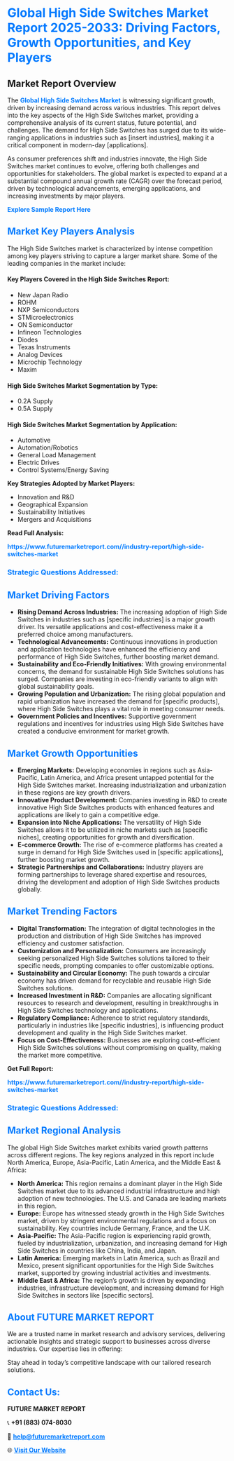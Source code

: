 <h1 style="color: #007BFF;">Global High Side Switches Market Report 2025-2033: Driving Factors, Growth Opportunities, and Key Players</h1>

<section id="overview">
<h2>Market Report Overview</h2>
<p>The <a href="https://www.futuremarketreport.com//industry-report/high-side-switches-market" style="color: #007BFF; text-decoration: none;"><strong>Global High Side Switches Market</strong></a> is witnessing significant growth, driven by increasing demand across various industries. This report delves into the key aspects of the High Side Switches market, providing a comprehensive analysis of its current status, future potential, and challenges. The demand for High Side Switches has surged due to its wide-ranging applications in industries such as [insert industries], making it a critical component in modern-day [applications].</p>
<p>As consumer preferences shift and industries innovate, the High Side Switches market continues to evolve, offering both challenges and opportunities for stakeholders. The global market is expected to expand at a substantial compound annual growth rate (CAGR) over the forecast period, driven by technological advancements, emerging applications, and increasing investments by major players.</p>
</section>

<section id="overview">
<p><a href="https://www.futuremarketreport.com//request-sample/reportId=75155" style="color: #007BFF; text-decoration: none;"><strong>Explore Sample Report Here</strong></a></p>
</section>

<section id="key-players">
<h2 style="color: #007BFF;">Market Key Players Analysis</h2>
<p>The High Side Switches market is characterized by intense competition among key players striving to capture a larger market share. Some of the leading companies in the market include:</p>
<h4>Key Players Covered in the High Side Switches Report:</h4>
<ul><li>New Japan Radio</li><li>ROHM</li><li>NXP Semiconductors</li><li>STMicroelectronics</li><li>ON Semiconductor</li><li>Infineon Technologies</li><li>Diodes</li><li>Texas Instruments</li><li>Analog Devices</li><li>Microchip Technology</li><li>Maxim</li></ul>
<h4>High Side Switches Market Segmentation by Type:</h4>
<ul><li>0.2A Supply</li><li>0.5A Supply</li></ul>

<h4>High Side Switches Market Segmentation by Application:</h4>
<ul><li>Automotive</li><li>Automation/Robotics</li><li>General Load Management</li><li>Electric Drives</li><li>Control Systems/Energy Saving</li></ul>
<p><strong>Key Strategies Adopted by Market Players:</strong></p>
<ul>
<li>Innovation and R&D</li>
<li>Geographical Expansion</li>
<li>Sustainability Initiatives</li>
<li>Mergers and Acquisitions</li>
</ul>
</section>

<section>
<p><strong>Read Full Analysis: </strong></p><a href="https://www.futuremarketreport.com//industry-report/high-side-switches-market" style="color: #007BFF; text-decoration: none;"><strong>https://www.futuremarketreport.com//industry-report/high-side-switches-market</strong></a>
<h3 style="color: #007BFF;">Strategic Questions Addressed:</h3>
</section>

<section id="driving-factors">
<h2 style="color: #007BFF;">Market Driving Factors</h2>
<ul>
<li><strong>Rising Demand Across Industries:</strong> The increasing adoption of High Side Switches in industries such as [specific industries] is a major growth driver. Its versatile applications and cost-effectiveness make it a preferred choice among manufacturers.</li>
<li><strong>Technological Advancements:</strong> Continuous innovations in production and application technologies have enhanced the efficiency and performance of High Side Switches, further boosting market demand.</li>
<li><strong>Sustainability and Eco-Friendly Initiatives:</strong> With growing environmental concerns, the demand for sustainable High Side Switches solutions has surged. Companies are investing in eco-friendly variants to align with global sustainability goals.</li>
<li><strong>Growing Population and Urbanization:</strong> The rising global population and rapid urbanization have increased the demand for [specific products], where High Side Switches plays a vital role in meeting consumer needs.</li>
<li><strong>Government Policies and Incentives:</strong> Supportive government regulations and incentives for industries using High Side Switches have created a conducive environment for market growth.</li>
</ul>
</section>

<section id="growth-opportunities">
<h2 style="color: #007BFF;">Market Growth Opportunities</h2>
<ul>
<li><strong>Emerging Markets:</strong> Developing economies in regions such as Asia-Pacific, Latin America, and Africa present untapped potential for the High Side Switches market. Increasing industrialization and urbanization in these regions are key growth drivers.</li>
<li><strong>Innovative Product Development:</strong> Companies investing in R&D to create innovative High Side Switches products with enhanced features and applications are likely to gain a competitive edge.</li>
<li><strong>Expansion into Niche Applications:</strong> The versatility of High Side Switches allows it to be utilized in niche markets such as [specific niches], creating opportunities for growth and diversification.</li>
<li><strong>E-commerce Growth:</strong> The rise of e-commerce platforms has created a surge in demand for High Side Switches used in [specific applications], further boosting market growth.</li>
<li><strong>Strategic Partnerships and Collaborations:</strong> Industry players are forming partnerships to leverage shared expertise and resources, driving the development and adoption of High Side Switches products globally.</li>
</ul>
</section>

<section id="trending-factors">
<h2 style="color: #007BFF;">Market Trending Factors</h2>
<ul>
<li><strong>Digital Transformation:</strong> The integration of digital technologies in the production and distribution of High Side Switches has improved efficiency and customer satisfaction.</li>
<li><strong>Customization and Personalization:</strong> Consumers are increasingly seeking personalized High Side Switches solutions tailored to their specific needs, prompting companies to offer customizable options.</li>
<li><strong>Sustainability and Circular Economy:</strong> The push towards a circular economy has driven demand for recyclable and reusable High Side Switches solutions.</li>
<li><strong>Increased Investment in R&D:</strong> Companies are allocating significant resources to research and development, resulting in breakthroughs in High Side Switches technology and applications.</li>
<li><strong>Regulatory Compliance:</strong> Adherence to strict regulatory standards, particularly in industries like [specific industries], is influencing product development and quality in the High Side Switches market.</li>
<li><strong>Focus on Cost-Effectiveness:</strong> Businesses are exploring cost-efficient High Side Switches solutions without compromising on quality, making the market more competitive.</li>
</ul>
</section>

<section>
<p><strong>Get Full Report: </strong></p><a href="https://www.futuremarketreport.com//industry-report/high-side-switches-market" style="color: #007BFF; text-decoration: none;"><strong>https://www.futuremarketreport.com//industry-report/high-side-switches-market</strong></a>
<h3 style="color: #007BFF;">Strategic Questions Addressed:</h3>
</section>


<section id="regional-analysis">
<h2 style="color: #007BFF;">Market Regional Analysis</h2>
<p>The global High Side Switches market exhibits varied growth patterns across different regions. The key regions analyzed in this report include North America, Europe, Asia-Pacific, Latin America, and the Middle East & Africa:</p>
<ul>
<li><strong>North America:</strong> This region remains a dominant player in the High Side Switches market due to its advanced industrial infrastructure and high adoption of new technologies. The U.S. and Canada are leading markets in this region.</li>
<li><strong>Europe:</strong> Europe has witnessed steady growth in the High Side Switches market, driven by stringent environmental regulations and a focus on sustainability. Key countries include Germany, France, and the U.K.</li>
<li><strong>Asia-Pacific:</strong> The Asia-Pacific region is experiencing rapid growth, fueled by industrialization, urbanization, and increasing demand for High Side Switches in countries like China, India, and Japan.</li>
<li><strong>Latin America:</strong> Emerging markets in Latin America, such as Brazil and Mexico, present significant opportunities for the High Side Switches market, supported by growing industrial activities and investments.</li>
<li><strong>Middle East & Africa:</strong> The region’s growth is driven by expanding industries, infrastructure development, and increasing demand for High Side Switches in sectors like [specific sectors].</li>
</ul>
</section>

<footer>
<h2 style="color: #007BFF;">About FUTURE MARKET REPORT</h2>
<p>We are a trusted name in market research and advisory services, delivering actionable insights and strategic support to businesses across diverse industries. Our expertise lies in offering:</p>

<p>Stay ahead in today’s competitive landscape with our tailored research solutions.</p>

<h2 style="color: #007BFF;">Contact Us:</h2>
<p><strong>FUTURE MARKET REPORT</strong></p>
<p>📞 <strong>+91 (883) 074-8030</strong></p>
<p>📧 <strong><a href="mailto:help@futuremarketreport.com" style="color: #007BFF;">help@futuremarketreport.com</a></strong></p>
<p>🌐 <strong><a href="https://www.futuremarketreport.com/" style="color: #007BFF;">Visit Our Website</a></strong></p>
</footer>